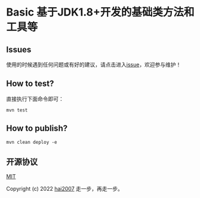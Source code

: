 # Basic 基于JDK1.8+开发的基础类方法和工具等

## Issues
使用的时候遇到任何问题或有好的建议，请点击进入[issue](https://github.com/hai2007/basic.java/issues)，欢迎参与维护！

## How to test?

直接执行下面命令即可：

```
mvn test
```

## How to publish?

```
mvn clean deploy -e
```

开源协议
---------------------------------------
[MIT](https://github.com/hai2007/basic.java/blob/master/LICENSE)

Copyright (c) 2022 [hai2007](https://hai2007.gitee.io/sweethome/) 走一步，再走一步。